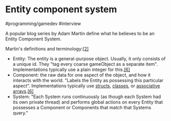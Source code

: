 # Entity component system
#programming/gamedev #interview 

A popular blog series by Adam Martin define what he believes to be an Entity Component System.

Martin's definitions and terminology:[[2]](https://en.wikipedia.org/wiki/Entity_component_system#cite_note-ES-MMOG-2-2)

-   Entity: The entity is a general-purpose object. Usually, it only consists of a unique id. They "tag every coarse gameObject as a separate item". Implementations typically use a plain integer for this.[[6]](https://en.wikipedia.org/wiki/Entity_component_system#cite_note-ESWiki-6)
-   Component: the raw data for one aspect of the object, and how it interacts with the world. "Labels the Entity as possessing this particular aspect". Implementations typically use [structs](https://en.wikipedia.org/wiki/C_structures_and_unions "C structures and unions"), [classes](https://en.wikipedia.org/wiki/C%2B%2B_classes "C++ classes"), or [associative arrays](https://en.wikipedia.org/wiki/Associative_array "Associative array").[[6]](https://en.wikipedia.org/wiki/Entity_component_system#cite_note-ESWiki-6)
-   System: "Each System runs continuously (as though each System had its own private thread) and performs global actions on every Entity that possesses a Component or Components that match that Systems query."

